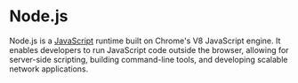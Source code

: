# Node.js
Node.js is a [JavaScript](/wiki/javascript) runtime built on Chrome's V8 JavaScript engine. It enables developers to run JavaScript code outside the browser, allowing for server-side scripting, building command-line tools, and developing scalable network applications.